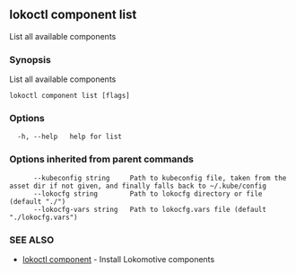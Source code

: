 ## lokoctl component list

List all available components

### Synopsis

List all available components

```
lokoctl component list [flags]
```

### Options

```
  -h, --help   help for list
```

### Options inherited from parent commands

```
      --kubeconfig string     Path to kubeconfig file, taken from the asset dir if not given, and finally falls back to ~/.kube/config
      --lokocfg string        Path to lokocfg directory or file (default "./")
      --lokocfg-vars string   Path to lokocfg.vars file (default "./lokocfg.vars")
```

### SEE ALSO

* [lokoctl component](lokoctl_component.md)	 - Install Lokomotive components

